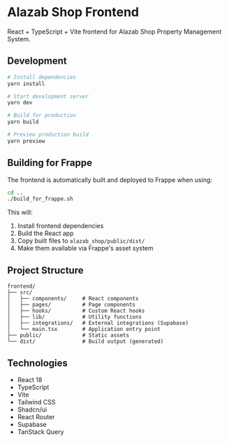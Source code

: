 # Alazab Shop Frontend

React + TypeScript + Vite frontend for Alazab Shop Property Management System.

## Development

```bash
# Install dependencies
yarn install

# Start development server
yarn dev

# Build for production
yarn build

# Preview production build
yarn preview
```

## Building for Frappe

The frontend is automatically built and deployed to Frappe when using:

```bash
cd ..
./build_for_frappe.sh
```

This will:
1. Install frontend dependencies
2. Build the React app
3. Copy built files to `alazab_shop/public/dist/`
4. Make them available via Frappe's asset system

## Project Structure

```
frontend/
├── src/
│   ├── components/     # React components
│   ├── pages/          # Page components
│   ├── hooks/          # Custom React hooks
│   ├── lib/            # Utility functions
│   ├── integrations/   # External integrations (Supabase)
│   └── main.tsx        # Application entry point
├── public/             # Static assets
└── dist/               # Build output (generated)
```

## Technologies

- React 18
- TypeScript
- Vite
- Tailwind CSS
- Shadcn/ui
- React Router
- Supabase
- TanStack Query
